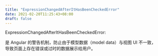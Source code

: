 ```yaml
---
title: "ExpressionChangedAfterItHasBeenCheckedError"
date: 2021-02-20T11:25:43+08:00
draft: false
---
```


ExpressionChangedAfterItHasBeenCheckedError: 

是 Angular 的警告机制，防止由于模型数据（model data）与视图 UI 不一致，导致页面上存在错误或过时的数据展示给用户。